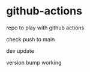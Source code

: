 # github-actions
repo to play with github actions


check push to main

dev update

version bump working